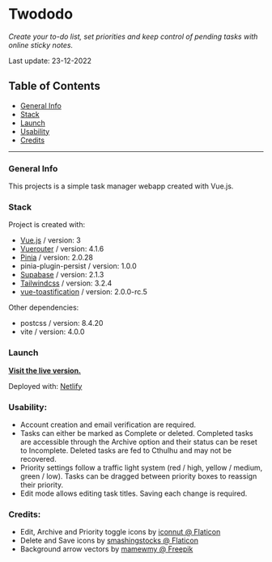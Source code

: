 # Twododo

<i>Create your to-do list, set priorities and keep control of pending tasks with online sticky notes.</i>

Last update: 23-12-2022

## Table of Contents

* [General Info](#general-info)
* [Stack](#stack)
* [Launch](#launch)
* [Usability](#usability)
* [Credits](#credits)
<hr>

### General Info

This projects is a simple task manager webapp created with Vue.js.

### Stack

Project is created with:

* <a href="https://vuejs.org/">Vue.js</a> / version: 3
* <a href="https://router.vuejs.org/">Vuerouter</a> / version: 4.1.6
* <a href="https://pinia.vuejs.org/">Pinia</a> / version: 2.0.28
* pinia-plugin-persist / version: 1.0.0
* <a href="https://app.supabase.com">Supabase</a> / version: 2.1.3
* <a href="https://tailwindcss.com/">Tailwindcss</a> / version: 3.2.4
* <a href="https://github.com/Maronato/vue-toastification">vue-toastification</a> / version: 2.0.0-rc.5


Other dependencies:

* postcss / version: 8.4.20
* vite / version: 4.0.0


### Launch

<b><a href="https://twododoapp.netlify.app/">Visit the live version.</a></b>

Deployed with: <a href="https://www.netlify.com/">Netlify</a>

### Usability:


* Account creation and email verification are required.
* Tasks can either be marked as Complete or deleted. Completed tasks are accessible through the Archive option and their status can be reset to Incomplete. Deleted tasks are fed to Cthulhu and may not be recovered.</li>
* Priority settings follow a traffic light system (red / high, yellow / medium, green / low). Tasks can be dragged between priority boxes to reassign their priority.
* Edit mode allows editing task titles. Saving each change is required.


### Credits:

<ul>
<li>Edit, Archive and Priority toggle icons by <a href="https://www.flaticon.com/free-icons/pencil" title="pencil icons">iconnut @ Flaticon</a></li>
<li>Delete and Save icons by <a href="https://www.flaticon.com/free-icons/floppy-disk" title="floppy disk icons">smashingstocks @ Flaticon</a></li>
<li>Background arrow vectors by <a href="https://www.freepik.com/free-vector/set-hand-drawn-black-arrow-sign-symbol-element-doodle-design_20338992.htm#query=doodle%20design&position=13&from_view=keyword">mamewmy @ Freepik</a></li>
</ul>

